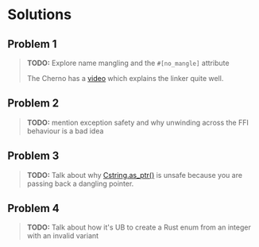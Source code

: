 # Solutions

## Problem 1

> **TODO:** Explore name mangling and the `#[no_mangle]` attribute
>
> The Cherno has a [video](https://www.youtube.com/watch?v=H4s55GgAg0I) which 
> explains the linker quite well.


## Problem 2

> **TODO:** mention exception safety and why unwinding across the FFI behaviour
> is a bad idea


## Problem 3

> **TODO:** Talk about why [Cstring.as_ptr()] is unsafe because you are passing
> back a dangling pointer.

## Problem 4

> **TODO:** Talk about how it's UB to create a Rust enum from an integer with 
> an invalid variant

[CString.as_ptr()]: https://users.rust-lang.org/t/cstring-as-ptr-is-incredibly-unsafe/11431